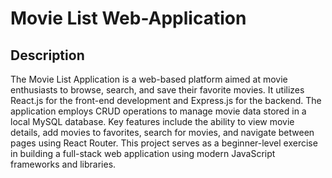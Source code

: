 # Movie List Web-Application

## Description
The Movie List Application is a web-based platform aimed at movie enthusiasts to browse, search, and save their favorite movies. It utilizes React.js for the front-end development and Express.js for the backend. The application employs CRUD operations to manage movie data stored in a local MySQL database. Key features include the ability to view movie details, add movies to favorites, search for movies, and navigate between pages using React Router. This project serves as a beginner-level exercise in building a full-stack web application using modern JavaScript frameworks and libraries.



